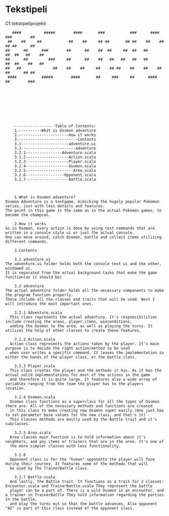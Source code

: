 # Tekstipeli
O1 tekstipeliprojekti
    
   	   ####          #####        ####       ###           ###      ####     ###        ##
	 ##    ##     ##            ##    ##     ## ##       ## ##    ##    ##   ## ##      ##
	##      ##      ###        ##      ##    ##  ##     ##  ##   ##      ##  ##   ##    ##
	##      ##         ###     ##      ##    ##   ##   ##   ##   ##      ##  ##    ##   ##
 	##   ##              ##    ##    ##     ##    ## ##    ##    ##    ##   ##      ## ##
	 ####           #####        ####       ##     ###     ##      ####     ##        ###









		------------------Table of Contents:
		1.----------What is Osomon adventure
		2.----------------------How it works
		3.--------------------------Contents
		3.1---------------------adventure.ui
		3.2------------------------adventure
		3.2.1----------------Adventure.scala
		3.2.2-------------------Action.scala
		3.2.3-------------------Player.scala
		3.2.4-------------------Osomon.scala
		3.2.5---------------------Area.scala
		3.2.6-----------------Opponent.scala
		3.2.7-------------------Battle.scala



        1.What is Osomon adventure?
    Osomon Adventure is a textgame, mimicking the hugely popular Pokemon series, just with less details and features.
    The point in this game is the same as in the actual Pokemon games, to become the champion.
    
        2.How it works
    So in Osomon, every action is done by using text commands that are written in a console style ui or just the actual console.
    One can move around, catch Osomon, battle and collect items utilizing different commands. 
    
        3.Contents
        
        3.1 adventure.ui
    The adventure.ui folder holds both the console text ui and the other, windowed ui.
    It is separated from the actual background tasks that make the game function(as it should be)
    
        3.2 adventure
    The actual adventure folder holds all the necessary components to make the program function properly. 
    These include all the classes and traits that will be used. Next I will introduce the most important ones.
    
        3.2.1 Adventure.scala
      This class represents the actual adventure. It's responsibilities include creating the areas, player,items, winconditions,
      adding the Osomon to the area, as well as playing the turns. It utilizes the help of other classes to create these features.
        
        3.2.2 Action.scala
      Action class represents the actions taken by the player. It's main purpose is to decide the right action/method to be used
      when user writes a specific command. It leaves the implementation in either the hands of the player class, or the battle class.
      
        3.2.3 Player.scala
      This class creates the player and the methods it has. As it has the actual solid implementations for most of the actions in the game
      and therefore it is quite large. It features also a wide array of variables ranging from the team the player has to the players location.

        3.2.4 Osomon.scala
      Osomon class functions as a superclass for all the types of Osomon there are. All of the necessary methods and functions are created
      in this class to make creating new Osomon super easily.(One just has to set parameter base values for the new class, and that's it)
      This classes methods are mostly used by the Battle trait and it's subclasses.
      
        3.2.5 Area.scala
      Area classes main function is to hold information about it's neighbors, and any items or trainers that are in the area. It's one of
      the more simpler classes with less functionality.
      
        3.2.6 
      Opponent class is for the "human" opponents the player will face during their journey. It features some of the methods that will
      be used by the TrainerBattle class.
      
        3.2.7 Battle.scala
      And lastly, the Battle trait. It functions as a trait for 2 classes: Encounter.scala and TrainerBattle.scala They represent the battle
      player can be a part of. There is a wild Osomon in an encounter, and a trainer in TrainerBattle They hold information regarding the parties in the battle, 
      and play the turns out so that the battle advances. Also opponent "AI" is part of this class instead of the opponent class.
